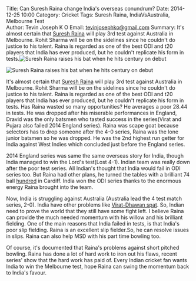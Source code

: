 Title: Can Suresh Raina change India's overseas conundrum?
Date: 2014-12-25 10:00 
Category: Cricket 
Tags: Suresh Raina, IndiaVsAustralia, Melbourne Test  
Author: Tevin Joseph K O
Email:	 tevinjosephko@gmail.com 
Summary: It's almost certain that [Suresh Raina](http://www.espncricinfo.com/india/content/player/33335.html) will play 3rd test against Australia in Melbourne. Rohit Sharma will be on the sidelines since he couldn't do justice to his talent. Raina is regarded as one of the best ODI and t20 players that India has ever produced, but he couldn't replicate his form in tests.![Suresh Raina raises his bat when he hits century on debut](http://p.imgci.com/db/PICTURES/CMS/134800/134878.jpg)

![Suresh Raina raises his bat when he hits century on debut](http://p.imgci.com/db/PICTURES/CMS/134800/134878.jpg)

It's almost certain that [Suresh Raina](http://www.espncricinfo.com/india/content/player/33335.html) will play 3rd test against Australia in Melbourne. Rohit Sharma will be on the sidelines since he couldn't do justice to his talent. Raina is regarded as one of the best ODI and t20 players that India has ever produced, but he couldn't replicate his form in tests.  Has Raina wasted so many opportunities? He averages a poor 28.44 in tests. He was dropped after his miserable performances in England, Dravid was the only batsmen who tasted success in the series(Virat and Pujara also failed 2014 England series). Raina was scape goat because selectors has to drop someone after the 4-0 series, Raina was the lone junior batsmen so he was dropped. He was the 2nd highest run getter for India against West Indies which concluded just before the England series.

2014 England series was same the same overseas story for India, though India managed to win the Lord's test(Lost 4-1). Indian team was really down after the poor test series. All Indian's thought that India would fail in ODI series too. But Raina had other plans, he turned the tables with a brilliant 74 ball [hundred](http://www.bcci.tv/news/2014/features-and-interviews/8615/when-it-raina-ed-in-cardiff) in Cardiff. India won the ODI series thanks to the enormous energy Raina brought into the team.

Now, India is struggling against Australia (Australia lead the 4 test match series, 2-0). India have other problems like [Virat-Dhawan spat](http://www.hindustantimes.com/sports-news/cricketnews/india-vs-australia-behind-unrest-after-brisbane-test-a-kohli-dhawan-spat/article1-1299351.aspx). So, Indian need to prove the world that they still have some fight left. I believe Raina can provide the much needed momentum with his willow and his brilliant fielding. One of the main reasons that India failed in tests, is that India's poor slip fielding. Raina is an excellent slip fielder.So, he can resolve issues in slips. Raina can also help MSD with his part time bowling too.

Of course, it's documented that Raina's problems against short pitched bowling. Raina has done a lot of hard work to iron out his flaws, recent series' show that the hard work has paid of. Every Indian cricket fan wants India to win the Melbourne test, hope Raina can swing the momentum back to India's favour.